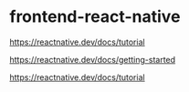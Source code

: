 # frontend-react-native

https://reactnative.dev/docs/tutorial

https://reactnative.dev/docs/getting-started

https://reactnative.dev/docs/tutorial
